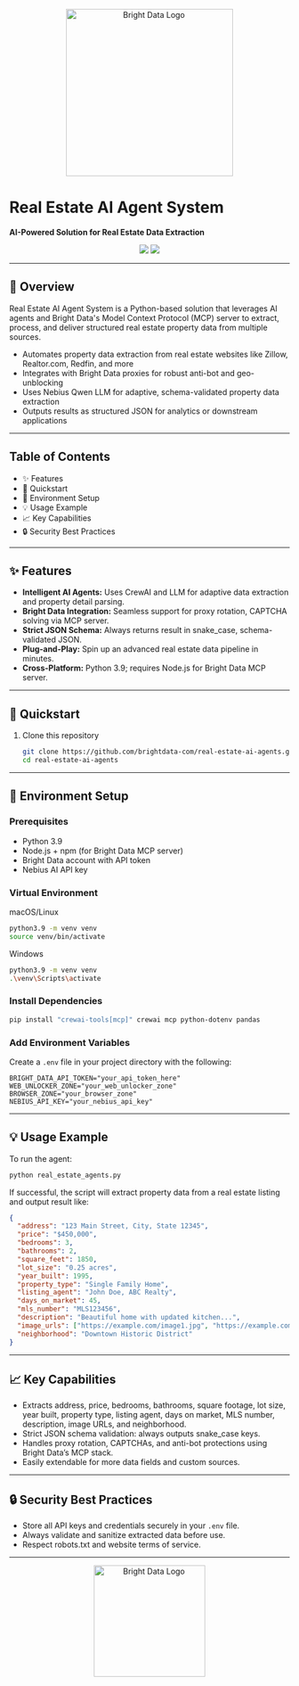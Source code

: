 <p align="center">
  <a href="https://brightdata.com/">
    <img src="https://mintlify.s3.us-west-1.amazonaws.com/brightdata/logo/light.svg" width="300" alt="Bright Data Logo">
  </a>
</p>

# Real Estate AI Agent System

**AI-Powered Solution for Real Estate Data Extraction**

<div align="center">
  <img src="https://img.shields.io/badge/python-3.9-blue"/>
  <img src="https://img.shields.io/badge/License-MIT-blue"/>
</div>

---

## 🌟 Overview

Real Estate AI Agent System is a Python-based solution that leverages AI agents and Bright Data's Model Context Protocol (MCP) server to extract, process, and deliver structured real estate property data from multiple sources.

- Automates property data extraction from real estate websites like Zillow, Realtor.com, Redfin, and more  
- Integrates with Bright Data proxies for robust anti-bot and geo-unblocking  
- Uses Nebius Qwen LLM for adaptive, schema-validated property data extraction  
- Outputs results as structured JSON for analytics or downstream applications

---

## Table of Contents

- ✨ Features
- 🚀 Quickstart
- 🔧 Environment Setup
- 💡 Usage Example
- 📈 Key Capabilities
- 🔒 Security Best Practices

---

## ✨ Features

- **Intelligent AI Agents:** Uses CrewAI and LLM for adaptive data extraction and property detail parsing.
- **Bright Data Integration:** Seamless support for proxy rotation, CAPTCHA solving via MCP server.
- **Strict JSON Schema:** Always returns result in snake_case, schema-validated JSON.
- **Plug-and-Play:** Spin up an advanced real estate data pipeline in minutes.
- **Cross-Platform:** Python 3.9; requires Node.js for Bright Data MCP server.

---

## 🚀 Quickstart

1. Clone this repository

   ~~~sh
   git clone https://github.com/brightdata-com/real-estate-ai-agents.git
   cd real-estate-ai-agents
   ~~~

---

## 🔧 Environment Setup

### Prerequisites

- Python 3.9
- Node.js + npm (for Bright Data MCP server)
- Bright Data account with API token
- Nebius AI API key

### Virtual Environment

macOS/Linux
~~~sh
python3.9 -m venv venv
source venv/bin/activate
~~~

Windows
~~~sh
python3.9 -m venv venv
.\venv\Scripts\activate
~~~

### Install Dependencies

~~~sh
pip install "crewai-tools[mcp]" crewai mcp python-dotenv pandas
~~~

### Add Environment Variables

Create a `.env` file in your project directory with the following:

~~~env
BRIGHT_DATA_API_TOKEN="your_api_token_here"
WEB_UNLOCKER_ZONE="your_web_unlocker_zone"
BROWSER_ZONE="your_browser_zone"
NEBIUS_API_KEY="your_nebius_api_key"
~~~

---

## 💡 Usage Example

To run the agent:

~~~sh
python real_estate_agents.py
~~~

If successful, the script will extract property data from a real estate listing and output result like:

~~~json
{
  "address": "123 Main Street, City, State 12345",
  "price": "$450,000",
  "bedrooms": 3,
  "bathrooms": 2,
  "square_feet": 1850,
  "lot_size": "0.25 acres",
  "year_built": 1995,
  "property_type": "Single Family Home",
  "listing_agent": "John Doe, ABC Realty",
  "days_on_market": 45,
  "mls_number": "MLS123456",
  "description": "Beautiful home with updated kitchen...",
  "image_urls": ["https://example.com/image1.jpg", "https://example.com/image2.jpg"],
  "neighborhood": "Downtown Historic District"
}
~~~

---

## 📈 Key Capabilities

- Extracts address, price, bedrooms, bathrooms, square footage, lot size, year built, property type, listing agent, days on market, MLS number, description, image URLs, and neighborhood.
- Strict JSON schema validation: always outputs snake_case keys.
- Handles proxy rotation, CAPTCHAs, and anti-bot protections using Bright Data’s MCP stack.
- Easily extendable for more data fields and custom sources.

---

## 🔒 Security Best Practices

- Store all API keys and credentials securely in your `.env` file.
- Always validate and sanitize extracted data before use.
- Respect robots.txt and website terms of service.

---

<p align="center">
  <a href="https://brightdata.com/">
    <img src="https://mintlify.s3.us-west-1.amazonaws.com/brightdata/logo/light.svg" width="200" alt="Bright Data Logo">
  </a>
</p>
